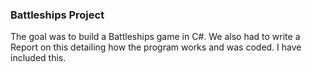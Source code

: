 <h3>Battleships Project</h3>

The goal was to build a Battleships game in C#. We also had to write a Report on this detailing how the program works and was coded. I have included this.
